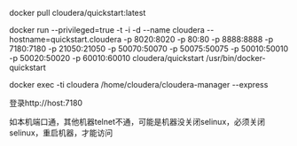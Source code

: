 docker pull cloudera/quickstart:latest

docker run --privileged=true -t -i -d --name cloudera --hostname=quickstart.cloudera -p 8020:8020 -p 80:80 -p 8888:8888 -p 7180:7180 -p 21050:21050 -p 50070:50070 -p 50075:50075 -p 50010:50010 -p 50020:50020 -p 60010:60010  cloudera/quickstart /usr/bin/docker-quickstart

docker exec -ti cloudera /home/cloudera/cloudera-manager --express

登录http://host:7180

如本机端口通，其他机器telnet不通，可能是机器没关闭selinux，必须关闭selinux，重启机器，才能访问
